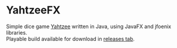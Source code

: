 # YahtzeeFX
Simple dice game [Yahtzee](https://en.wikipedia.org/wiki/Yahtzee) written in Java, using JavaFX and jfoenix libraries.  
Playable build available for download in [releases tab](https://github.com/zukerr/yahtzee/releases/tag/v1.0).
